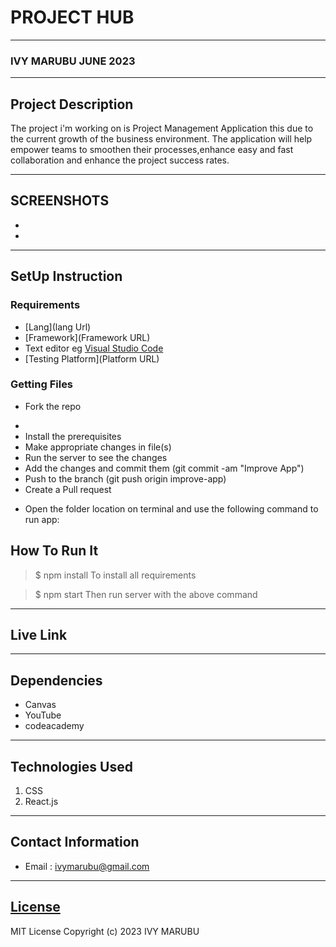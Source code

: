# PROJECT HUB
*****
### IVY MARUBU JUNE 2023
****
## Project Description
The project i'm working on is  Project Management Application this due to the current growth of the business environment.
The application will help empower teams to smoothen their processes,enhance easy and fast collaboration and enhance the project success rates.

******

## SCREENSHOTS
- 
- 


********
## SetUp Instruction
### Requirements
* [Lang](lang Url)
* [Framework](Framework URL)
* Text editor eg [Visual Studio Code](https://code.visualstudio.com/download)
* [Testing Platform](Platform URL)


### Getting Files
* Fork the repo
- 
- Install the prerequisites
- Make appropriate changes in file(s)
- Run the server to see the changes
- Add the changes and commit them (git commit -am "Improve App")
- Push to the branch (git push origin improve-app)
- Create a Pull request
* Open the folder location on terminal and use the following command to run app:

## How To Run It
>  $ npm install 
To install all requirements

> $ npm start
Then run server with the above command
*****
## Live Link

*****
## Dependencies
- Canvas
- YouTube
- codeacademy

*****
## Technologies Used
1. CSS
2. React.js

*****
## Contact Information
* Email : ivymarubu@gmail.com
*****
## [License](LICENSE)
MIT License
Copyright (c) 2023 IVY MARUBU